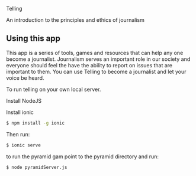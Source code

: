 Telling

An introduction to the principles and ethics of journalism

## Using this app

This app is a series of tools, games and resources that can help any one become a journalist. Journalism serves an important role in our society and everyone should feel the have the ability to report on issues that are important to them. You can use Telling to become a journalist and let your voice be heard. 

To run telling on your own local server.

Install NodeJS

Install ionic

```bash
$ npm install -g ionic
```

Then run:

```bash
$ ionic serve
```

to run the pyramid gam point to the pyramid directory and run: 
```bash
$ node pyramidServer.js
```

